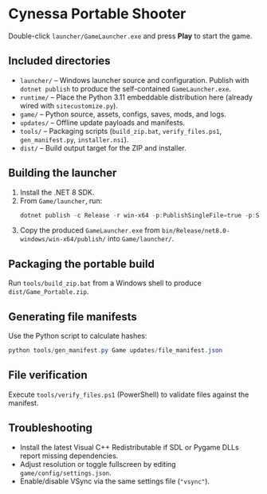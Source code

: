# Cynessa Portable Shooter

Double-click `launcher/GameLauncher.exe` and press **Play** to start the game.

## Included directories
- `launcher/` – Windows launcher source and configuration. Publish with `dotnet publish` to produce the self-contained `GameLauncher.exe`.
- `runtime/` – Place the Python 3.11 embeddable distribution here (already wired with `sitecustomize.py`).
- `game/` – Python source, assets, configs, saves, mods, and logs.
- `updates/` – Offline update payloads and manifests.
- `tools/` – Packaging scripts (`build_zip.bat`, `verify_files.ps1`, `gen_manifest.py`, `installer.nsi`).
- `dist/` – Build output target for the ZIP and installer.

## Building the launcher
1. Install the .NET 8 SDK.
2. From `Game/launcher`, run:
   ```powershell
   dotnet publish -c Release -r win-x64 -p:PublishSingleFile=true -p:SelfContained=true -p:PublishTrimmed=true
   ```
3. Copy the produced `GameLauncher.exe` from `bin/Release/net8.0-windows/win-x64/publish/` into `Game/launcher/`.

## Packaging the portable build
Run `tools/build_zip.bat` from a Windows shell to produce `dist/Game_Portable.zip`.

## Generating file manifests
Use the Python script to calculate hashes:
```powershell
python tools/gen_manifest.py Game updates/file_manifest.json
```

## File verification
Execute `tools/verify_files.ps1` (PowerShell) to validate files against the manifest.

## Troubleshooting
- Install the latest Visual C++ Redistributable if SDL or Pygame DLLs report missing dependencies.
- Adjust resolution or toggle fullscreen by editing `game/config/settings.json`.
- Enable/disable VSync via the same settings file (`"vsync"`).

